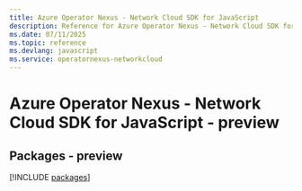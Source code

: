 ```yaml
---
title: Azure Operator Nexus - Network Cloud SDK for JavaScript
description: Reference for Azure Operator Nexus - Network Cloud SDK for JavaScript
ms.date: 07/11/2025
ms.topic: reference
ms.devlang: javascript
ms.service: operatornexus-networkcloud
---
```

# Azure Operator Nexus - Network Cloud SDK for JavaScript - preview
## Packages - preview
[!INCLUDE [packages](operator-nexus---network-cloud-index.md)]